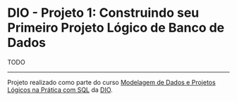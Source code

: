 # DIO - Projeto 1: Construindo seu Primeiro Projeto Lógico de Banco de Dados

TODO

---

Projeto realizado como parte do curso [Modelagem de Dados e Projetos Lógicos na Prática com SQL](https://web.dio.me/project/construindo-seu-primeiro-projeto-logico-de-banco-de-dados/learning/39e34429-4deb-4410-bdc1-99373fe3d2ce) da [DIO](https://web.dio.me).